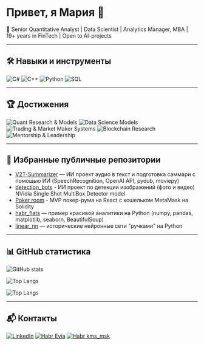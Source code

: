 # Привет, я Мария  👋 

🚀 Senior Quantitative Analyst | Data Scientist | Analytics Manager, MBA | 19+ years in FinTech | Open to AI-projects

---
## 🛠 Навыки и инструменты
![C#](https://img.shields.io/badge/-C%23-239120?style=flat&logo=c-sharp&logoColor=white)
![C++](https://img.shields.io/badge/-C++-00599C?style=flat&logo=cplusplus&logoColor=white)
![Python](https://img.shields.io/badge/-Python-3776AB?style=flat&logo=python&logoColor=white)
![SQL](https://img.shields.io/badge/-SQL-4479A1?style=flat&logo=postgresql&logoColor=white)

---

## 🏆 Достижения
![Quant Research & Models](https://img.shields.io/badge/Quant_Research_&_Models-FinTech-yellow?style=for-the-badge)
![Data Science Models](https://img.shields.io/badge/Data_Science_Models-DS-red?style=for-the-badge)
![Trading & Market Maker Systems](https://img.shields.io/badge/Trading_&_Market_Maker_Systems-Expert-blue?style=for-the-badge)
![Blockchain Research](https://img.shields.io/badge/Blockchain_Research-Cripto_Enthusiast-orange?style=for-the-badge)
![Mentorship & Leadership](https://img.shields.io/badge/Mentorship_&_Leadership-Senior-purple?style=for-the-badge)

---

## 🚀 Избранные публичные репозитории
- [V2T-Summarizer](https://github.com/aaviis/V2T-Summarizer) — ИИ проект аудио в текст и подготовка саммари с помощью ИИ (SpeechRecognition, OpenAI API, pydub, moviepy)
- [detection_bots](https://habr.com/ru/articles/774850/) - ИИ проект по детекции изображений (фото и видео) NVidia Single Shot MultiBox Detector model 
- [Poker room](https://pok-boss.vercel.app/) - MVP покер-рума на React с кошельком MetaMask на Solidity
- [habr_flats](https://github.com/aaviis/habr_flats) — пример красивой аналитики на Python (numpy, pandas, matplotlib, seaborn, BeautifulSoup)
- [linear_nn](https://github.com/aaviis/linear_nn) — исторические нейронные сети "ручками" на Python  

---
## 📊 GitHub статистика

![GitHub stats](https://github-readme-stats.vercel.app/api?username=aaviis&show_icons=true&theme=tokyonight)  

![Top Langs](https://github-readme-stats.vercel.app/api/top-langs/?username=aaviis&layout=compact&theme=tokyonight&hide=Jupyter%20Notebook,HTML,CSS&exclude_repo=QuantLib,okx,data-science-interview-questions-and-answers&langs_count=6)

![Top Langs](https://github-readme-stats.vercel.app/api/top-langs/?username=aaviis&layout=compact&theme=tokyonight&hide=Jupyter%20Notebook,HTML,CSS&exclude_repo=QuantLib,okx,data-science-interview-questions-and-answers&langs_count=6&token=GS_TOKEN)


---
## 📬 Контакты
[![LinkedIn](https://img.shields.io/badge/LinkedIn-0077B5?style=for-the-badge&logo=linkedin&logoColor=white)](https://www.linkedin.com/in/mariakudryashova/)
[![Habr Evia](https://img.shields.io/badge/Habr-Evia-005fff?style=for-the-badge&logo=habr&logoColor=white)](https://habr.com/ru/users/evia/)
[![Habr kms_msk](https://img.shields.io/badge/Habr-kms_msk-005fff?style=for-the-badge&logo=habr&logoColor=white)](https://habr.com/ru/users/kms_msk/articles/)

